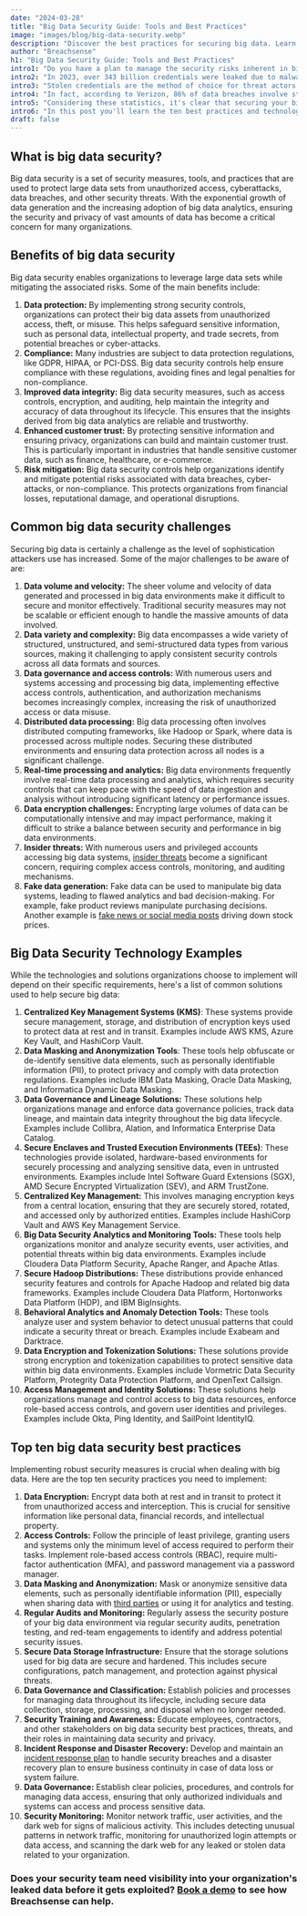 ```yaml
---
date: "2024-03-28"
title: "Big Data Security Guide: Tools and Best Practices"
image: "images/blog/big-data-security.webp"
description: "Discover the best practices for securing big data. Learn the best practices and technologies to secure your big data environment."
author: "Breachsense"
h1: "Big Data Security Guide: Tools and Best Practices"
intro1: "Do you have a plan to manage the security risks inherent in big data sets? Are you looking for advice on best practices to secure your big data environment?"
intro2: "In 2023, over 343 billion credentials were leaked due to malware."
intro3: "Stolen credentials are the method of choice for threat actors to gain initial access to their targets because they bypass most enterprises' security controls."
intro4: "In fact, according to Verizon, 86% of data breaches involve stolen credentials."
intro5: "Considering these statistics, it's clear that securing your big data environment is more crucial than ever."
intro6: "In this post you'll learn the ten best practices and technologies you need to implement if you handle big data."
draft: false
---
```

## What is big data security?

Big data security is a set of security measures, tools, and practices that are used to protect large data sets from unauthorized access, cyberattacks, data breaches, and other security threats. With the exponential growth of data generation and the increasing adoption of big data analytics, ensuring the security and privacy of vast amounts of data has become a critical concern for many organizations.

## Benefits of big data security

Big data security enables organizations to leverage large data sets while mitigating the associated risks. Some of the main benefits include:

1. **Data protection:** By implementing strong security controls, organizations can protect their big data assets from unauthorized access, theft, or misuse. This helps safeguard sensitive information, such as personal data, intellectual property, and trade secrets, from potential breaches or cyber-attacks.
2. **Compliance:** Many industries are subject to data protection regulations, like GDPR, HIPAA, or PCI-DSS. Big data security controls help ensure compliance with these regulations, avoiding fines and legal penalties for non-compliance.
3. **Improved data integrity:** Big data security measures, such as access controls, encryption, and auditing, help maintain the integrity and accuracy of data throughout its lifecycle. This ensures that the insights derived from big data analytics are reliable and trustworthy.
4. **Enhanced customer trust:** By protecting sensitive information and ensuring privacy, organizations can build and maintain customer trust. This is particularly important in industries that handle sensitive customer data, such as finance, healthcare, or e-commerce.
5. **Risk mitigation:** Big data security controls help organizations identify and mitigate potential risks associated with data breaches, cyber-attacks, or non-compliance. This protects organizations from financial losses, reputational damage, and operational disruptions.

## Common big data security challenges

Securing big data is certainly a challenge as the level of sophistication attackers use has increased. Some of the major challenges to be aware of are:

1. **Data volume and velocity:** The sheer volume and velocity of data generated and processed in big data environments make it difficult to secure and monitor effectively. Traditional security measures may not be scalable or efficient enough to handle the massive amounts of data involved.
2. **Data variety and complexity:** Big data encompasses a wide variety of structured, unstructured, and semi-structured data types from various sources, making it challenging to apply consistent security controls across all data formats and sources.
3. **Data governance and access controls:** With numerous users and systems accessing and processing big data, implementing effective access controls, authentication, and authorization mechanisms becomes increasingly complex, increasing the risk of unauthorized access or data misuse.
4. **Distributed data processing:** Big data processing often involves distributed computing frameworks, like Hadoop or Spark, where data is processed across multiple nodes. Securing these distributed environments and ensuring data protection across all nodes is a significant challenge.
5. **Real-time processing and analytics:** Big data environments frequently involve real-time data processing and analytics, which requires security controls that can keep pace with the speed of data ingestion and analysis without introducing significant latency or performance issues.
6. **Data encryption challenges:** Encrypting large volumes of data can be computationally intensive and may impact performance, making it difficult to strike a balance between security and performance in big data environments.
7. **Insider threats:** With numerous users and privileged accounts accessing big data systems, [insider threats](https://www.breachsense.com/blog/insider-threat-data-breach/) become a significant concern, requiring complex access controls, monitoring, and auditing mechanisms.
8. **Fake data generation:** Fake data can be used to manipulate big data systems, leading to flawed analytics and bad decision-making. For example, fake product reviews manipulate purchasing decisions. Another example is [fake news or social media posts](https://seekingalpha.com/news/3906751-fake-tweets-from-verified-twitter-accounts-spur-real-losses-for-lilly-and-lockheed-stock) driving down stock prices.

## Big Data Security Technology Examples

While the technologies and solutions organizations choose to implement will depend on their specific requirements, here's a list of common solutions used to help secure big data:

1. **Centralized Key Management Systems (KMS)**: These systems provide secure management, storage, and distribution of encryption keys used to protect data at rest and in transit. Examples include AWS KMS, Azure Key Vault, and HashiCorp Vault.
2. **Data Masking and Anonymization Tools**: These tools help obfuscate or de-identify sensitive data elements, such as personally identifiable information (PII), to protect privacy and comply with data protection regulations. Examples include IBM Data Masking, Oracle Data Masking, and Informatica Dynamic Data Masking.
3. **Data Governance and Lineage Solutions:** These solutions help organizations manage and enforce data governance policies, track data lineage, and maintain data integrity throughout the big data lifecycle. Examples include Collibra, Alation, and Informatica Enterprise Data Catalog.
4. **Secure Enclaves and Trusted Execution Environments (TEEs)**: These technologies provide isolated, hardware-based environments for securely processing and analyzing sensitive data, even in untrusted environments. Examples include Intel Software Guard Extensions (SGX), AMD Secure Encrypted Virtualization (SEV), and ARM TrustZone.
5. **Centralized Key Management:** This involves managing encryption keys from a central location, ensuring that they are securely stored, rotated, and accessed only by authorized entities. Examples include HashiCorp Vault and AWS Key Management Service.
6. **Big Data Security Analytics and Monitoring Tools:** These tools help organizations monitor and analyze security events, user activities, and potential threats within big data environments. Examples include Cloudera Data Platform Security, Apache Ranger, and Apache Atlas.
7. **Secure Hadoop Distributions:** These distributions provide enhanced security features and controls for Apache Hadoop and related big data frameworks. Examples include Cloudera Data Platform, Hortonworks Data Platform (HDP), and IBM BigInsights.
8. **Behavioral Analytics and Anomaly Detection Tools:** These tools analyze user and system behavior to detect unusual patterns that could indicate a security threat or breach. Examples include Exabeam and Darktrace.
9. **Data Encryption and Tokenization Solutions:** These solutions provide strong encryption and tokenization capabilities to protect sensitive data within big data environments. Examples include Vormetric Data Security Platform, Protegrity Data Protection Platform, and OpenText Callsign.
10. **Access Management and Identity Solutions:** These solutions help organizations manage and control access to big data resources, enforce role-based access controls, and govern user identities and privileges. Examples include Okta, Ping Identity, and SailPoint IdentityIQ.

## Top ten big data security best practices

Implementing robust security measures is crucial when dealing with big data. Here are the top ten security practices you need to implement:

1. **Data Encryption:** Encrypt data both at rest and in transit to protect it from unauthorized access and interception. This is crucial for sensitive information like personal data, financial records, and intellectual property.
2. **Access Controls:** Follow the principle of least privilege, granting users and systems only the minimum level of access required to perform their tasks. Implement role-based access controls (RBAC), require multi-factor authentication (MFA), and password management via a password manager.
3. **Data Masking and Anonymization:** Mask or anonymize sensitive data elements, such as personally identifiable information (PII), especially when sharing data with [third parties](https://www.breachsense.com/blog/third-party-data-risk/) or using it for analytics and testing.
4. **Regular Audits and Monitoring:** Regularly assess the security posture of your big data environment via regular security audits, penetration testing, and red-team engagements to identify and address potential security issues.
5. **Secure Data Storage Infrastructure:** Ensure that the storage solutions used for big data are secure and hardened. This includes secure configurations, patch management, and protection against physical threats.
6. **Data Governance and Classification:** Establish policies and processes for managing data throughout its lifecycle, including secure data collection, storage, processing, and disposal when no longer needed.
7. **Security Training and Awareness:** Educate employees, contractors, and other stakeholders on big data security best practices, threats, and their roles in maintaining data security and privacy.
8. **Incident Response and Disaster Recovery:** Develop and maintain an [incident response plan](https://www.breachsense.com/blog/data-breach-response/) to handle security breaches and a disaster recovery plan to ensure business continuity in case of data loss or system failure.
9. **Data Governance:** Establish clear policies, procedures, and controls for managing data access, ensuring that only authorized individuals and systems can access and process sensitive data.
10. **Security Monitoring:** Monitor network traffic, user activities, and the dark web for signs of malicious activity. This includes detecting unusual patterns in network traffic, monitoring for unauthorized login attempts or data access, and scanning the dark web for any leaked or stolen data related to your organization.

### Does your security team need visibility into your organization's leaked data before it gets exploited? [Book a demo](https://www.breachsense.com/book-demo/) to see how Breachsense can help.
